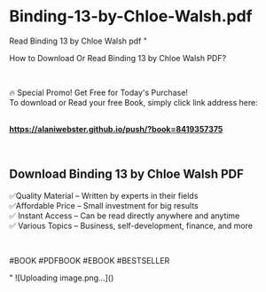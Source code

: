 # Binding-13-by-Chloe-Walsh.pdf
Read Binding 13 by Chloe Walsh pdf
"<p>How to Download Or Read Binding 13 by Chloe Walsh PDF?</p>
<p>&nbsp;</p>
<p>&#128293;  Special Promo! Get Free for Today's Purchase!<br />To download or Read your free Book, simply click link address here:&nbsp;<br />&nbsp;</p>
<p><a href=""https://alaniwebster.github.io/push/?book=8419357375""><strong>https://alaniwebster.github.io/push/?book=8419357375</strong></a></p>
<p>&nbsp;</p>
<h2>Download Binding 13 by Chloe Walsh PDF</h2>
<p>&#x2705;Quality Material &ndash; Written by experts in their fields<br />&#x2705;Affordable Price &ndash; Small investment for big results<br />&#x2705; Instant Access &ndash; Can be read directly anywhere and anytime<br />&#x2705; Various Topics &ndash; Business, self-development, finance, and more</p>
<p>&nbsp;</p>
<p>#BOOK #PDFBOOK #EBOOK #BESTSELLER</p>
"
![Uploading image.png…]()
